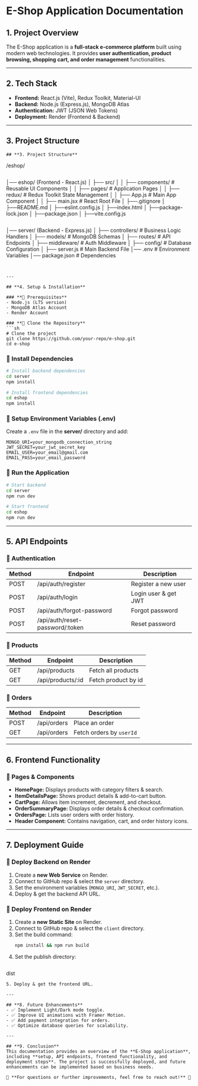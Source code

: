 # **E-Shop Application Documentation**

## **1. Project Overview**
The E-Shop application is a **full-stack e-commerce platform** built using modern web technologies. It provides **user authentication, product browsing, shopping cart, and order management** functionalities.

---

## **2. Tech Stack**
- **Frontend:** React.js (Vite), Redux Toolkit, Material-UI
- **Backend:** Node.js (Express.js), MongoDB Atlas
- **Authentication:** JWT (JSON Web Tokens)
- **Deployment:** Render (Frontend & Backend)

---

## **3. Project Structure**
```
## **3. Project Structure**
```
/eshop/
```
```
│── eshop/ (Frontend - React.js)
│   ├── src/
│   │   ├── components/       # Reusable UI Components
│   │   ├── pages/            # Application Pages
│   │   ├── redux/            # Redux Toolkit State Management
│   │   ├── App.js            # Main App Component
│   │   ├── main.jsx          # React Root File
│   ├──.gitignore
│   ├──README.md
│   ├──eslint.config.js
│   ├──index.html
│   ├──package-lock.json
│   ├──package.json
│   ├──vite.config.js
```
```
│── server/ (Backend - Express.js)
│   ├── controllers/          # Business Logic Handlers
│   ├── models/               # MongoDB Schemas
│   ├── routes/               # API Endpoints
│   ├── middleware/           # Auth Middleware
│   ├── config/               # Database Configuration
│   ├── server.js             # Main Backend File
│── .env                      # Environment Variables
│── package.json              # Dependencies
```
```
```

---

## **4. Setup & Installation**

### **🔹 Prerequisites**
- Node.js (LTS version)
- MongoDB Atlas Account
- Render Account

### **🔹 Clone the Repository**
```sh
# Clone the project
git clone https://github.com/your-repo/e-shop.git
cd e-shop
```

### **🔹 Install Dependencies**
```sh
# Install backend dependencies
cd server
npm install

# Install frontend dependencies
cd eshop
npm install
```

### **🔹 Setup Environment Variables (.env)**
Create a `.env` file in the **server/** directory and add:
```
MONGO_URI=your_mongodb_connection_string
JWT_SECRET=your_jwt_secret_key
EMAIL_USER=your_email@gmail.com
EMAIL_PASS=your_email_password
```

### **🔹 Run the Application**
```sh
# Start backend
cd server
npm run dev

# Start frontend
cd eshop
npm run dev
```

---

## **5. API Endpoints**
### **🔹 Authentication**
| Method | Endpoint         | Description          |
|--------|-----------------|----------------------|
| POST   | /api/auth/register | Register a new user |
| POST   | /api/auth/login    | Login user & get JWT |
| POST   | /api/auth/forgot-password    | Forgot password  |
| POST   | /api/auth/reset-password/:token    | Reset password |

### **🔹 Products**
| Method | Endpoint         | Description          |
|--------|-----------------|----------------------|
| GET    | /api/products    | Fetch all products |
| GET    | /api/products/:id    | Fetch product by id |

### **🔹 Orders**
| Method | Endpoint        | Description                 |
|--------|----------------|-----------------------------|
| POST   | /api/orders     | Place an order             |
| GET    | /api/orders     | Fetch orders by `userId`   |

---

## **6. Frontend Functionality**
### **🔹 Pages & Components**
- **HomePage:** Displays products with category filters & search.
- **ItemDetailsPage:** Shows product details & add-to-cart button.
- **CartPage:** Allows item increment, decrement, and checkout.
- **OrderSummaryPage:** Displays order details & checkout confirmation.
- **OrdersPage:** Lists user orders with order history.
- **Header Component:** Contains navigation, cart, and order history icons.

---

## **7. Deployment Guide**
### **🔹 Deploy Backend on Render**
1. Create a **new Web Service** on Render.
2. Connect to GitHub repo & select the `server` directory.
3. Set the environment variables (`MONGO_URI`, `JWT_SECRET`, etc.).
4. Deploy & get the backend API URL.

### **🔹 Deploy Frontend on Render**
1. Create a **new Static Site** on Render.
2. Connect to GitHub repo & select the `client` directory.
3. Set the build command:
   ```sh
   npm install && npm run build
   ```
4. Set the publish directory:
   ```sh
dist
   ```
5. Deploy & get the frontend URL.

---

## **8. Future Enhancements**
- ✅ Implement Light/Dark mode toggle.
- ✅ Improve UI animations with Framer Motion.
- ✅ Add payment integration for orders.
- ✅ Optimize database queries for scalability.

---

## **9. Conclusion**
This documentation provides an overview of the **E-Shop application**, including **setup, API endpoints, frontend functionality, and deployment steps**. The project is successfully deployed, and future enhancements can be implemented based on business needs.

📌 **For questions or further improvements, feel free to reach out!** 🚀

